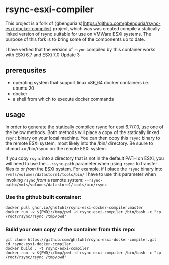 # rsync-esxi-compiler
This project is a fork of (gbenguria's)[https://github.com/gbenguria/rsync-esxi-docker-compiler] project, which was was created compile a statically linked version of rsync suitable for use on VMWare ESXi systems.  The purpose of this fork is to bring some of the components up to date.

I have verfied that the version of `rsync` compiled by this container works with ESXi 6.7 and ESXi 7.0 Update 3

## prerequsites

* operating system that support linux x86_64 docker containers i.e. ubuntu 20
* docker 
* a shell from which to execute docker commands

## usage
In order to generate the statically compiled rsync for esxi 6.7/7.0, use one of the below methods.  Both methods will place a copy of the statically linked `rsync` binary on your local machine.  You can then copy this `rsync` binary to the remote ESXi system, most likely into the /bin/ directory.  Be suure to chmod +x /bin/rsync on the remote ESXi system.

If you copy `rsync` into a directory that is not in the default PATH on ESXi, you will need to use the `--rsync-path` parameter when using `rsync` to transfer files *to* or *from* the ESXi system.  For example, if I place the `rsync` binary into `/vmfs/volumes/datastore1/tools/bin/` I have to use this parameter when invoking `rsync` *from* a remote system:  `--rsync-path=/vmfs/volumes/datastore1/tools/bin/rsync`


### Use the github built container:
```
docker pull ghcr.io/ghstwhl/rsync-esxi-docker-compiler:master
docker run -v ${PWD}:/tmp/pwd -d rsync-esxi-compiler /bin/bash -c "cp /root/rsync/rsync /tmp/pwd"
```

### Build your own copy of the container from this repo:
```
git clone https://github.com/ghstwhl/rsync-esxi-docker-compiler.git
cd rsync-esxi-docker-compiler
docker build . -t rsync-esxi-compiler
docker run -v ${PWD}:/tmp/pwd -d rsync-esxi-compiler /bin/bash -c "cp /root/rsync/rsync /tmp/pwd"
```
